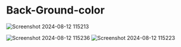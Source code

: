 # Back-Ground-color

![Screenshot 2024-08-12 115213](https://github.com/user-attachments/assets/f025bdcd-a75b-465c-9080-c03404c5f5ff)


![Screenshot 2024-08-12 115236](https://github.com/user-attachments/assets/f899a1af-cfa9-43ab-a6c5-767829f21cc9)
![Screenshot 2024-08-12 115223](https://github.com/user-attachments/assets/b56ec147-8c09-4fe0-b681-c8693528b2b3)
